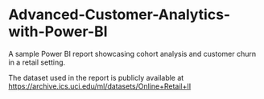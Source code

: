 # Advanced-Customer-Analytics-with-Power-BI
A sample Power BI report showcasing cohort analysis and customer churn in a retail setting.

The dataset used in the report is publicly available at https://archive.ics.uci.edu/ml/datasets/Online+Retail+II

